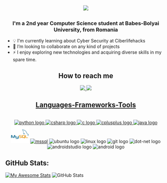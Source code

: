 <h1 align="center">
    <img src="https://readme-typing-svg.herokuapp.com/?font=Righteous&size=35&center=true&vCenter=true&width=500&height=70&duration=4000&lines=Hi+There!+👋;+I'm+Dana!;" />
</h1>

<h3 align="center">I'm a 2nd year Computer Science student at Babes-Bolyai University, from Romania</h3>

  - 💡 I'm currently learning about Cyber Security at Ciberlifehacks
  - 👯 I’m looking to collaborate on any kind of projects
  - ⚡ I enjoy exploring new technologies and acquiring diverse skills in my spare time.

<h2 align="center"> How to reach me </h2>
<div align="center"> 
  <a href="mailto:marydanamat@gmail.com">
    <img src="https://img.shields.io/badge/Gmail-333333?style=for-the-badge&logo=gmail&logoColor=red" />
  </a>
  <a href="https://linkedin.com/in/dana-maria-matei-b17282310" target="_blank">
    <img src="https://img.shields.io/badge/LinkedIn-0077B5?style=for-the-badge&logo=linkedin&logoColor=white" target="_blank" />
</div>
      
<h2 align="center"> Languages-Frameworks-Tools </h2>
<br/>
<div align="center">
  <img src="https://cdn.jsdelivr.net/gh/devicons/devicon/icons/python/python-original.svg" height="50" alt="python logo"  />
  <img src="https://cdn.jsdelivr.net/gh/devicons/devicon/icons/csharp/csharp-original.svg" height="50" alt="csharp logo"  />
  <img src="https://cdn.jsdelivr.net/gh/devicons/devicon/icons/c/c-original.svg" height="50" alt="c logo"  />
  <img src="https://cdn.jsdelivr.net/gh/devicons/devicon/icons/cplusplus/cplusplus-original.svg" height="50" alt="cplusplus logo"  />
  <img src="https://cdn.jsdelivr.net/gh/devicons/devicon/icons/java/java-original.svg" height="50" alt="java logo"  />
  <a target="_blank" href="https://raw.githubusercontent.com/devicons/devicon/master/icons/mysql/mysql-original-wordmark.svg" style="display: inline-block;"><img src="https://raw.githubusercontent.com/devicons/devicon/master/icons/mysql/mysql-original-wordmark.svg" alt="mysql" width="56" height="56" /></a>
  <a target="_blank" href="https://www.svgrepo.com/show/303229/microsoft-sql-server-logo.svg" style="display: inline-block;"><img src="https://www.svgrepo.com/show/303229/microsoft-sql-server-logo.svg" alt="mssql" width="56" height="56" /></a>
  <img src="https://cdn.jsdelivr.net/gh/devicons/devicon/icons/ubuntu/ubuntu-plain.svg" height="50" alt="ubuntu logo"  />
  <img src="https://cdn.jsdelivr.net/gh/devicons/devicon/icons/linux/linux-original.svg" height="50" alt="linux logo"  />
  <img src="https://cdn.jsdelivr.net/gh/devicons/devicon/icons/git/git-original.svg" height="50" alt="git logo"  />
  <img src="https://cdn.jsdelivr.net/gh/devicons/devicon/icons/dot-net/dot-net-original.svg" height="40" alt="dot-net logo"  />
  <img src="https://cdn.jsdelivr.net/gh/devicons/devicon/icons/androidstudio/androidstudio-original.svg" height="50" alt="androidstudio logo"  />
  <img src="https://cdn.jsdelivr.net/gh/devicons/devicon/icons/android/android-original.svg" height="50" alt="android logo"  />
</div>


## GitHub Stats:
[![My Awesome Stats](https://awesome-github-stats.azurewebsites.net/user-stats/Danamat07?cardType=github&preferLogin=false)](https://git.io/awesome-stats-card)
![GitHub Stats](https://github-readme-stats.vercel.app/api/top-langs/?username=Danamat07&theme=default&show_icons=true&hide_border=true&layout=compact)
